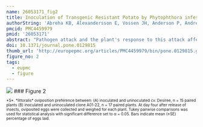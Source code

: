 ```yaml
---
name: 26053171_fig2
title: Inoculation of Transgenic Resistant Potato by Phytophthora infestans Affects Host Plant Choice of a Generalist Moth.
authorString: 'Abreha KB, Alexandersson E, Vossen JH, Anderson P, Andreasson E.'
pmcid: PMC4459979
pmid: '26053171'
abstract: "Pathogen attack and the plant's response to this attack affect herbivore oviposition preference and larval performance. Introduction of major resistance genes against Phytophthora infestans (Rpi-genes), the cause of the devastating late blight disease, from wild Solanum species into potato changes the plant-pathogen interaction dynamics completely, but little is known about the effects on non-target organisms. Thus, we examined the effect of P. infestans itself and introduction of an Rpi-gene into the crop on host plant preference of the generalist insect herbivore, Spodoptera littoralis (Lepidoptera: Noctuidae). In two choice bioassays, S. littoralis preferred to oviposit on P. infestans-inoculated plants of both the susceptible potato (cv. Desiree) and an isogenic resistant clone (A01-22: cv. Desiree transformed with Rpi-blb1), when compared to uninoculated plants of the same genotype. Both cv. Desiree and clone A01-22 were equally preferred for oviposition by S. littoralis when uninoculated plants were used, while cv. Desiree received more eggs compared to the resistant clone when both were inoculated with the pathogen. No significant difference in larval and pupal weight was found between S. littoralis larvae reared on leaves of the susceptible potato plants inoculated or uninoculated with P. infestans. Thus, the herbivore's host plant preference in this system was not directly associated with larval performance. The results indicate that the Rpi-blb1 based resistance in itself does not influence insect behavior, but that herbivore oviposition preference is affected by a change in the plant-microbe interaction."
doi: 10.1371/journal.pone.0129815
thumb_url: 'http://europepmc.org/articles/PMC4459979/bin/pone.0129815.g002.gif'
figure_no: 2
tags:
  - eupmc
  - figure
---
```

<img src='http://europepmc.org/articles/PMC4459979/bin/pone.0129815.g002.jpg' style='max-height: 300px'>
### Figure 2
<p style='font-size: 10px;'><title>Two-choice test between *P*. *infestans* inoculated and uninoculated potato.</title> *S*. *littoralis* oviposition preference between: (A) inoculated and uninoculated cv. Desiree, n = 15 paired plants (B) inoculated and uninoculated clone A01-22, n = 17 paired plants. At day four after release of insects, oviposited eggs were collected and weighed for each plant. Tukey pairwise comparisons was used for statistical analysis with significant difference set to α = 0.05. Bars indicate mean (±SE) percentage of eggs laid.</p>